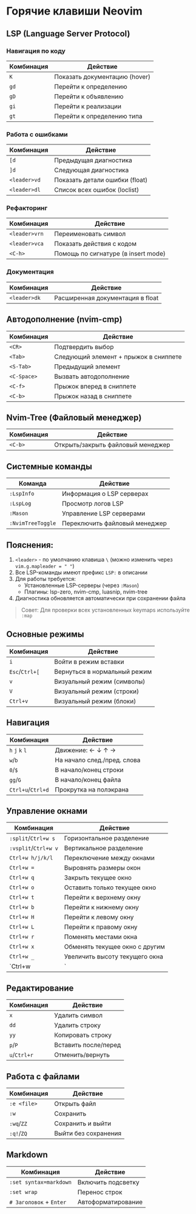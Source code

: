 # Горячие клавиши Neovim

## LSP (Language Server Protocol)

### Навигация по коду
| Комбинация | Действие                          |
|------------|-----------------------------------|
| `K`        | Показать документацию (hover)     |
| `gd`       | Перейти к определению             |
| `gD`       | Перейти к объявлению              |
| `gi`       | Перейти к реализации              |
| `gt`       | Перейти к определению типа        |

### Работа с ошибками
| Комбинация    | Действие                          |
|---------------|-----------------------------------|
| `[d`          | Предыдущая диагностика           |
| `]d`          | Следующая диагностика            |
| `<leader>vd`  | Показать детали ошибки (float)    |
| `<leader>dl`  | Список всех ошибок (loclist)      |

### Рефакторинг
| Комбинация    | Действие                          |
|---------------|-----------------------------------|
| `<leader>vrn` | Переименовать символ              |
| `<leader>vca` | Показать действия с кодом         |
| `<C-h>`       | Помощь по сигнатуре (в insert mode)|

### Документация
| Комбинация    | Действие                          |
|---------------|-----------------------------------|
| `<leader>dk`  | Расширенная документация в float  |

## Автодополнение (nvim-cmp)

| Комбинация    | Действие                          |
|---------------|-----------------------------------|
| `<CR>`        | Подтвердить выбор                 |
| `<Tab>`       | Следующий элемент + прыжок в сниппете |
| `<S-Tab>`     | Предыдущий элемент                |
| `<C-Space>`   | Вызвать автодополнение            |
| `<C-f>`       | Прыжок вперед в сниппете          |
| `<C-b>`       | Прыжок назад в сниппете           |

## Nvim-Tree (Файловый менеджер)

| Комбинация | Действие                          |
|------------|-----------------------------------|
| `<C-b>`    | Открыть/закрыть файловый менеджер |

## Системные команды

| Команда              | Действие                      |
|----------------------|-------------------------------|
| `:LspInfo`          | Информация о LSP серверах     |
| `:LspLog`           | Просмотр логов LSP            |
| `:Mason`            | Управление LSP серверами      |
| `:NvimTreeToggle`   | Переключить файловый менеджер |

## Пояснения:
1. `<leader>` - по умолчанию клавиша `\` (можно изменить через `vim.g.mapleader = " "`)
2. Все LSP-команды имеют префикс `LSP:` в описании
3. Для работы требуется:
   - Установленные LSP-серверы (через `:Mason`)
   - Плагины: lsp-zero, nvim-cmp, luasnip, nvim-tree
4. Диагностика обновляется автоматически при сохранении файла

> Совет: Для проверки всех установленных keymaps используйте `:map`

## Основные режимы
| Комбинация       | Действие                          |
|------------------|-----------------------------------|
| `i`              | Войти в режим вставки             |
| `Esc`/`Ctrl+[`   | Вернуться в нормальный режим      |
| `v`              | Визуальный режим (символы)        |
| `V`              | Визуальный режим (строки)         |
| `Ctrl+v`         | Визуальный режим (блоки)         |

## Навигация
| Комбинация       | Действие                          |
|------------------|-----------------------------------|
| `h` `j` `k` `l`  | Движение: ← ↓ ↑ →                 |
| `w`/`b`          | На начало след./пред. слова       |
| `0`/`$`          | В начало/конец строки             |
| `gg`/`G`         | В начало/конец файла              |
| `Ctrl+u`/`Ctrl+d`| Прокрутка на полэкрана            |

## Управление окнами
| Комбинация          | Действие                     |
|---------------------|------------------------------|
| `:split`/`Ctrl+w s` | Горизонтальное разделение    |
| `:vsplit`/`Ctrl+w v`| Вертикальное разделение      |
| `Ctrl+w h/j/k/l`    | Переключение между окнами    |
| `Ctrl+w =`          | Выровнять размеры окон       |
| `Ctrl+w q`          | Закрыть текущее окно         |
| `Ctrl+w o`          | Оставить только текущее окно |
| `Ctrl+w t`          | Перейти к верхнему окну      |
| `Ctrl+w b`          | Перейти к нижнему окну       |
| `Ctrl+w H`          | Перейти к левому окну        |
| `Ctrl+w L`          | Перейти к правому окну       |
| `Ctrl+w r`          | Поменять местами окна        |
| `Ctrl+w x`          | Обменять текущее окно с другим|
| `Ctrl+w _`          | Увеличить высоту текущего окна|
| `Ctrl+w |`          | Увеличить ширину текущего окна|

## Редактирование
| Комбинация | Действие                     |
|------------|------------------------------|
| `x`        | Удалить символ               |
| `dd`       | Удалить строку               |
| `yy`       | Копировать строку            |
| `p`/`P`    | Вставить после/перед         |
| `u`/`Ctrl+r` | Отменить/вернуть          |

## Работа с файлами
| Комбинация    | Действие                    |
|---------------|-----------------------------|
| `:e <file>`   | Открыть файл                |
| `:w`          | Сохранить                   |
| `:wq`/`ZZ`    | Сохранить и выйти           |
| `:q!`/`ZQ`    | Выйти без сохранения        |

## Markdown
| Комбинация               | Действие                    |
|--------------------------|-----------------------------|
| `:set syntax=markdown`   | Включить подсветку          |
| `:set wrap`              | Перенос строк               |
| `# Заголовок` + `Enter`  | Автоформатирование          |
